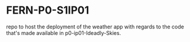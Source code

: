# FERN-P0-S1IP01
repo to host the deployment of the weather app with regards to the code that's made available in p0-ip01-Ideadly-Skies.